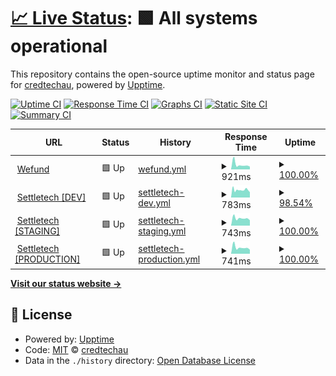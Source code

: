 # [📈 Live Status](https://credtechau.github.io/credtech-monitor): <!--live status--> **🟩 All systems operational**

This repository contains the open-source uptime monitor and status page for [credtechau](https://credtechau.github.io/credtech-monitor), powered by [Upptime](https://github.com/upptime/upptime).

[![Uptime CI](https://github.com/credtechau/credtech-monitor/workflows/Uptime%20CI/badge.svg)](https://github.com/credtechau/credtech-monitor/actions?query=workflow%3A%22Uptime+CI%22)
[![Response Time CI](https://github.com/credtechau/credtech-monitor/workflows/Response%20Time%20CI/badge.svg)](https://github.com/credtechau/credtech-monitor/actions?query=workflow%3A%22Response+Time+CI%22)
[![Graphs CI](https://github.com/credtechau/credtech-monitor/workflows/Graphs%20CI/badge.svg)](https://github.com/credtechau/credtech-monitor/actions?query=workflow%3A%22Graphs+CI%22)
[![Static Site CI](https://github.com/credtechau/credtech-monitor/workflows/Static%20Site%20CI/badge.svg)](https://github.com/credtechau/credtech-monitor/actions?query=workflow%3A%22Static+Site+CI%22)
[![Summary CI](https://github.com/credtechau/credtech-monitor/workflows/Summary%20CI/badge.svg)](https://github.com/credtechau/credtech-monitor/actions?query=workflow%3A%22Summary+CI%22)

<!--start: status pages-->
<!-- This summary is generated by Upptime (https://github.com/upptime/upptime) -->
<!-- Do not edit this manually, your changes will be overwritten -->
<!-- prettier-ignore -->
| URL | Status | History | Response Time | Uptime |
| --- | ------ | ------- | ------------- | ------ |
| <img alt="" src="https://icons.duckduckgo.com/ip3/platform.wefund.io.ico" height="13"> [Wefund](https://platform.wefund.io/login) | 🟩 Up | [wefund.yml](https://github.com/credtechau/credtech-monitor/commits/HEAD/history/wefund.yml) | <details><summary><img alt="Response time graph" src="./graphs/wefund/response-time-week.png" height="20"> 921ms</summary><br><a href="https://credtechau.github.io/credtech-monitor/history/wefund"><img alt="Response time 939" src="https://img.shields.io/endpoint?url=https%3A%2F%2Fraw.githubusercontent.com%2Fcredtechau%2Fcredtech-monitor%2FHEAD%2Fapi%2Fwefund%2Fresponse-time.json"></a><br><a href="https://credtechau.github.io/credtech-monitor/history/wefund"><img alt="24-hour response time 999" src="https://img.shields.io/endpoint?url=https%3A%2F%2Fraw.githubusercontent.com%2Fcredtechau%2Fcredtech-monitor%2FHEAD%2Fapi%2Fwefund%2Fresponse-time-day.json"></a><br><a href="https://credtechau.github.io/credtech-monitor/history/wefund"><img alt="7-day response time 921" src="https://img.shields.io/endpoint?url=https%3A%2F%2Fraw.githubusercontent.com%2Fcredtechau%2Fcredtech-monitor%2FHEAD%2Fapi%2Fwefund%2Fresponse-time-week.json"></a><br><a href="https://credtechau.github.io/credtech-monitor/history/wefund"><img alt="30-day response time 1006" src="https://img.shields.io/endpoint?url=https%3A%2F%2Fraw.githubusercontent.com%2Fcredtechau%2Fcredtech-monitor%2FHEAD%2Fapi%2Fwefund%2Fresponse-time-month.json"></a><br><a href="https://credtechau.github.io/credtech-monitor/history/wefund"><img alt="1-year response time 939" src="https://img.shields.io/endpoint?url=https%3A%2F%2Fraw.githubusercontent.com%2Fcredtechau%2Fcredtech-monitor%2FHEAD%2Fapi%2Fwefund%2Fresponse-time-year.json"></a></details> | <details><summary><a href="https://credtechau.github.io/credtech-monitor/history/wefund">100.00%</a></summary><a href="https://credtechau.github.io/credtech-monitor/history/wefund"><img alt="All-time uptime 99.93%" src="https://img.shields.io/endpoint?url=https%3A%2F%2Fraw.githubusercontent.com%2Fcredtechau%2Fcredtech-monitor%2FHEAD%2Fapi%2Fwefund%2Fuptime.json"></a><br><a href="https://credtechau.github.io/credtech-monitor/history/wefund"><img alt="24-hour uptime 100.00%" src="https://img.shields.io/endpoint?url=https%3A%2F%2Fraw.githubusercontent.com%2Fcredtechau%2Fcredtech-monitor%2FHEAD%2Fapi%2Fwefund%2Fuptime-day.json"></a><br><a href="https://credtechau.github.io/credtech-monitor/history/wefund"><img alt="7-day uptime 100.00%" src="https://img.shields.io/endpoint?url=https%3A%2F%2Fraw.githubusercontent.com%2Fcredtechau%2Fcredtech-monitor%2FHEAD%2Fapi%2Fwefund%2Fuptime-week.json"></a><br><a href="https://credtechau.github.io/credtech-monitor/history/wefund"><img alt="30-day uptime 100.00%" src="https://img.shields.io/endpoint?url=https%3A%2F%2Fraw.githubusercontent.com%2Fcredtechau%2Fcredtech-monitor%2FHEAD%2Fapi%2Fwefund%2Fuptime-month.json"></a><br><a href="https://credtechau.github.io/credtech-monitor/history/wefund"><img alt="1-year uptime 99.93%" src="https://img.shields.io/endpoint?url=https%3A%2F%2Fraw.githubusercontent.com%2Fcredtechau%2Fcredtech-monitor%2FHEAD%2Fapi%2Fwefund%2Fuptime-year.json"></a></details>
| <img alt="" src="https://icons.duckduckgo.com/ip3/dev.settletech.io.ico" height="13"> [Settletech [DEV]](https://dev.settletech.io/login) | 🟩 Up | [settletech-dev.yml](https://github.com/credtechau/credtech-monitor/commits/HEAD/history/settletech-dev.yml) | <details><summary><img alt="Response time graph" src="./graphs/settletech-dev/response-time-week.png" height="20"> 783ms</summary><br><a href="https://credtechau.github.io/credtech-monitor/history/settletech-dev"><img alt="Response time 760" src="https://img.shields.io/endpoint?url=https%3A%2F%2Fraw.githubusercontent.com%2Fcredtechau%2Fcredtech-monitor%2FHEAD%2Fapi%2Fsettletech-dev%2Fresponse-time.json"></a><br><a href="https://credtechau.github.io/credtech-monitor/history/settletech-dev"><img alt="24-hour response time 819" src="https://img.shields.io/endpoint?url=https%3A%2F%2Fraw.githubusercontent.com%2Fcredtechau%2Fcredtech-monitor%2FHEAD%2Fapi%2Fsettletech-dev%2Fresponse-time-day.json"></a><br><a href="https://credtechau.github.io/credtech-monitor/history/settletech-dev"><img alt="7-day response time 783" src="https://img.shields.io/endpoint?url=https%3A%2F%2Fraw.githubusercontent.com%2Fcredtechau%2Fcredtech-monitor%2FHEAD%2Fapi%2Fsettletech-dev%2Fresponse-time-week.json"></a><br><a href="https://credtechau.github.io/credtech-monitor/history/settletech-dev"><img alt="30-day response time 775" src="https://img.shields.io/endpoint?url=https%3A%2F%2Fraw.githubusercontent.com%2Fcredtechau%2Fcredtech-monitor%2FHEAD%2Fapi%2Fsettletech-dev%2Fresponse-time-month.json"></a><br><a href="https://credtechau.github.io/credtech-monitor/history/settletech-dev"><img alt="1-year response time 760" src="https://img.shields.io/endpoint?url=https%3A%2F%2Fraw.githubusercontent.com%2Fcredtechau%2Fcredtech-monitor%2FHEAD%2Fapi%2Fsettletech-dev%2Fresponse-time-year.json"></a></details> | <details><summary><a href="https://credtechau.github.io/credtech-monitor/history/settletech-dev">98.54%</a></summary><a href="https://credtechau.github.io/credtech-monitor/history/settletech-dev"><img alt="All-time uptime 99.82%" src="https://img.shields.io/endpoint?url=https%3A%2F%2Fraw.githubusercontent.com%2Fcredtechau%2Fcredtech-monitor%2FHEAD%2Fapi%2Fsettletech-dev%2Fuptime.json"></a><br><a href="https://credtechau.github.io/credtech-monitor/history/settletech-dev"><img alt="24-hour uptime 100.00%" src="https://img.shields.io/endpoint?url=https%3A%2F%2Fraw.githubusercontent.com%2Fcredtechau%2Fcredtech-monitor%2FHEAD%2Fapi%2Fsettletech-dev%2Fuptime-day.json"></a><br><a href="https://credtechau.github.io/credtech-monitor/history/settletech-dev"><img alt="7-day uptime 98.54%" src="https://img.shields.io/endpoint?url=https%3A%2F%2Fraw.githubusercontent.com%2Fcredtechau%2Fcredtech-monitor%2FHEAD%2Fapi%2Fsettletech-dev%2Fuptime-week.json"></a><br><a href="https://credtechau.github.io/credtech-monitor/history/settletech-dev"><img alt="30-day uptime 99.66%" src="https://img.shields.io/endpoint?url=https%3A%2F%2Fraw.githubusercontent.com%2Fcredtechau%2Fcredtech-monitor%2FHEAD%2Fapi%2Fsettletech-dev%2Fuptime-month.json"></a><br><a href="https://credtechau.github.io/credtech-monitor/history/settletech-dev"><img alt="1-year uptime 99.82%" src="https://img.shields.io/endpoint?url=https%3A%2F%2Fraw.githubusercontent.com%2Fcredtechau%2Fcredtech-monitor%2FHEAD%2Fapi%2Fsettletech-dev%2Fuptime-year.json"></a></details>
| <img alt="" src="https://icons.duckduckgo.com/ip3/staging.settletech.io.ico" height="13"> [Settletech [STAGING]](https://staging.settletech.io/login) | 🟩 Up | [settletech-staging.yml](https://github.com/credtechau/credtech-monitor/commits/HEAD/history/settletech-staging.yml) | <details><summary><img alt="Response time graph" src="./graphs/settletech-staging/response-time-week.png" height="20"> 743ms</summary><br><a href="https://credtechau.github.io/credtech-monitor/history/settletech-staging"><img alt="Response time 760" src="https://img.shields.io/endpoint?url=https%3A%2F%2Fraw.githubusercontent.com%2Fcredtechau%2Fcredtech-monitor%2FHEAD%2Fapi%2Fsettletech-staging%2Fresponse-time.json"></a><br><a href="https://credtechau.github.io/credtech-monitor/history/settletech-staging"><img alt="24-hour response time 851" src="https://img.shields.io/endpoint?url=https%3A%2F%2Fraw.githubusercontent.com%2Fcredtechau%2Fcredtech-monitor%2FHEAD%2Fapi%2Fsettletech-staging%2Fresponse-time-day.json"></a><br><a href="https://credtechau.github.io/credtech-monitor/history/settletech-staging"><img alt="7-day response time 743" src="https://img.shields.io/endpoint?url=https%3A%2F%2Fraw.githubusercontent.com%2Fcredtechau%2Fcredtech-monitor%2FHEAD%2Fapi%2Fsettletech-staging%2Fresponse-time-week.json"></a><br><a href="https://credtechau.github.io/credtech-monitor/history/settletech-staging"><img alt="30-day response time 767" src="https://img.shields.io/endpoint?url=https%3A%2F%2Fraw.githubusercontent.com%2Fcredtechau%2Fcredtech-monitor%2FHEAD%2Fapi%2Fsettletech-staging%2Fresponse-time-month.json"></a><br><a href="https://credtechau.github.io/credtech-monitor/history/settletech-staging"><img alt="1-year response time 760" src="https://img.shields.io/endpoint?url=https%3A%2F%2Fraw.githubusercontent.com%2Fcredtechau%2Fcredtech-monitor%2FHEAD%2Fapi%2Fsettletech-staging%2Fresponse-time-year.json"></a></details> | <details><summary><a href="https://credtechau.github.io/credtech-monitor/history/settletech-staging">100.00%</a></summary><a href="https://credtechau.github.io/credtech-monitor/history/settletech-staging"><img alt="All-time uptime 99.99%" src="https://img.shields.io/endpoint?url=https%3A%2F%2Fraw.githubusercontent.com%2Fcredtechau%2Fcredtech-monitor%2FHEAD%2Fapi%2Fsettletech-staging%2Fuptime.json"></a><br><a href="https://credtechau.github.io/credtech-monitor/history/settletech-staging"><img alt="24-hour uptime 100.00%" src="https://img.shields.io/endpoint?url=https%3A%2F%2Fraw.githubusercontent.com%2Fcredtechau%2Fcredtech-monitor%2FHEAD%2Fapi%2Fsettletech-staging%2Fuptime-day.json"></a><br><a href="https://credtechau.github.io/credtech-monitor/history/settletech-staging"><img alt="7-day uptime 100.00%" src="https://img.shields.io/endpoint?url=https%3A%2F%2Fraw.githubusercontent.com%2Fcredtechau%2Fcredtech-monitor%2FHEAD%2Fapi%2Fsettletech-staging%2Fuptime-week.json"></a><br><a href="https://credtechau.github.io/credtech-monitor/history/settletech-staging"><img alt="30-day uptime 100.00%" src="https://img.shields.io/endpoint?url=https%3A%2F%2Fraw.githubusercontent.com%2Fcredtechau%2Fcredtech-monitor%2FHEAD%2Fapi%2Fsettletech-staging%2Fuptime-month.json"></a><br><a href="https://credtechau.github.io/credtech-monitor/history/settletech-staging"><img alt="1-year uptime 99.99%" src="https://img.shields.io/endpoint?url=https%3A%2F%2Fraw.githubusercontent.com%2Fcredtechau%2Fcredtech-monitor%2FHEAD%2Fapi%2Fsettletech-staging%2Fuptime-year.json"></a></details>
| <img alt="" src="https://icons.duckduckgo.com/ip3/platform.settletech.io.ico" height="13"> [Settletech [PRODUCTION]](https://platform.settletech.io/login) | 🟩 Up | [settletech-production.yml](https://github.com/credtechau/credtech-monitor/commits/HEAD/history/settletech-production.yml) | <details><summary><img alt="Response time graph" src="./graphs/settletech-production/response-time-week.png" height="20"> 741ms</summary><br><a href="https://credtechau.github.io/credtech-monitor/history/settletech-production"><img alt="Response time 757" src="https://img.shields.io/endpoint?url=https%3A%2F%2Fraw.githubusercontent.com%2Fcredtechau%2Fcredtech-monitor%2FHEAD%2Fapi%2Fsettletech-production%2Fresponse-time.json"></a><br><a href="https://credtechau.github.io/credtech-monitor/history/settletech-production"><img alt="24-hour response time 822" src="https://img.shields.io/endpoint?url=https%3A%2F%2Fraw.githubusercontent.com%2Fcredtechau%2Fcredtech-monitor%2FHEAD%2Fapi%2Fsettletech-production%2Fresponse-time-day.json"></a><br><a href="https://credtechau.github.io/credtech-monitor/history/settletech-production"><img alt="7-day response time 741" src="https://img.shields.io/endpoint?url=https%3A%2F%2Fraw.githubusercontent.com%2Fcredtechau%2Fcredtech-monitor%2FHEAD%2Fapi%2Fsettletech-production%2Fresponse-time-week.json"></a><br><a href="https://credtechau.github.io/credtech-monitor/history/settletech-production"><img alt="30-day response time 780" src="https://img.shields.io/endpoint?url=https%3A%2F%2Fraw.githubusercontent.com%2Fcredtechau%2Fcredtech-monitor%2FHEAD%2Fapi%2Fsettletech-production%2Fresponse-time-month.json"></a><br><a href="https://credtechau.github.io/credtech-monitor/history/settletech-production"><img alt="1-year response time 757" src="https://img.shields.io/endpoint?url=https%3A%2F%2Fraw.githubusercontent.com%2Fcredtechau%2Fcredtech-monitor%2FHEAD%2Fapi%2Fsettletech-production%2Fresponse-time-year.json"></a></details> | <details><summary><a href="https://credtechau.github.io/credtech-monitor/history/settletech-production">100.00%</a></summary><a href="https://credtechau.github.io/credtech-monitor/history/settletech-production"><img alt="All-time uptime 99.99%" src="https://img.shields.io/endpoint?url=https%3A%2F%2Fraw.githubusercontent.com%2Fcredtechau%2Fcredtech-monitor%2FHEAD%2Fapi%2Fsettletech-production%2Fuptime.json"></a><br><a href="https://credtechau.github.io/credtech-monitor/history/settletech-production"><img alt="24-hour uptime 100.00%" src="https://img.shields.io/endpoint?url=https%3A%2F%2Fraw.githubusercontent.com%2Fcredtechau%2Fcredtech-monitor%2FHEAD%2Fapi%2Fsettletech-production%2Fuptime-day.json"></a><br><a href="https://credtechau.github.io/credtech-monitor/history/settletech-production"><img alt="7-day uptime 100.00%" src="https://img.shields.io/endpoint?url=https%3A%2F%2Fraw.githubusercontent.com%2Fcredtechau%2Fcredtech-monitor%2FHEAD%2Fapi%2Fsettletech-production%2Fuptime-week.json"></a><br><a href="https://credtechau.github.io/credtech-monitor/history/settletech-production"><img alt="30-day uptime 100.00%" src="https://img.shields.io/endpoint?url=https%3A%2F%2Fraw.githubusercontent.com%2Fcredtechau%2Fcredtech-monitor%2FHEAD%2Fapi%2Fsettletech-production%2Fuptime-month.json"></a><br><a href="https://credtechau.github.io/credtech-monitor/history/settletech-production"><img alt="1-year uptime 99.99%" src="https://img.shields.io/endpoint?url=https%3A%2F%2Fraw.githubusercontent.com%2Fcredtechau%2Fcredtech-monitor%2FHEAD%2Fapi%2Fsettletech-production%2Fuptime-year.json"></a></details>

<!--end: status pages-->

[**Visit our status website →**](https://credtechau.github.io/credtech-monitor)

## 📄 License

- Powered by: [Upptime](https://github.com/upptime/upptime)
- Code: [MIT](./LICENSE) © [credtechau](https://credtechau.github.io/credtech-monitor)
- Data in the `./history` directory: [Open Database License](https://opendatacommons.org/licenses/odbl/1-0/)
